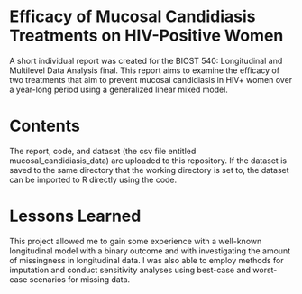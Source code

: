 # Efficacy of Mucosal Candidiasis Treatments on HIV-Positive Women

A short individual report was created for the BIOST 540: Longitudinal and Multilevel Data Analysis final. This report aims to examine the efficacy of two treatments that aim to 
prevent mucosal candidiasis in HIV+ women over a year-long period using a generalized linear mixed model.

# Contents

The report, code, and dataset (the csv file entitled mucosal_candidiasis_data) are uploaded to this repository. If the dataset is saved to the same directory that the working directory is set to, the dataset can be imported to R directly using the code.

# Lessons Learned

This project allowed me to gain some experience with a well-known longitudinal model with a binary outcome and with investigating the amount of missingness in longitudinal data. I was also able to employ methods for imputation and conduct sensitivity analyses using best-case and worst-case scenarios for missing data.